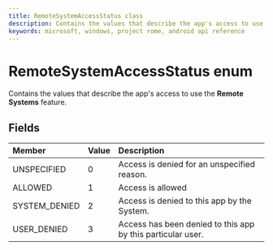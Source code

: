 ```yaml
---
title: RemoteSystemAccessStatus class
description: Contains the values that describe the app's access to use the **Remote Systems** feature.
keywords: microsoft, windows, project rome, android api reference
---
```


# RemoteSystemAccessStatus enum
Contains the values that describe the app's access to use the **Remote Systems** feature.

## Fields

|Member   |Value   |Description   |
|:--------|:-------|:-------------|
|UNSPECIFIED |0 |Access is denied for an unspecified reason. |
|ALLOWED |1 |Access is allowed |
|SYSTEM_DENIED |2 |Access is denied to this app by the System. |
|USER_DENIED |3 |Access has been denied to this app by this particular user. |
    
   
